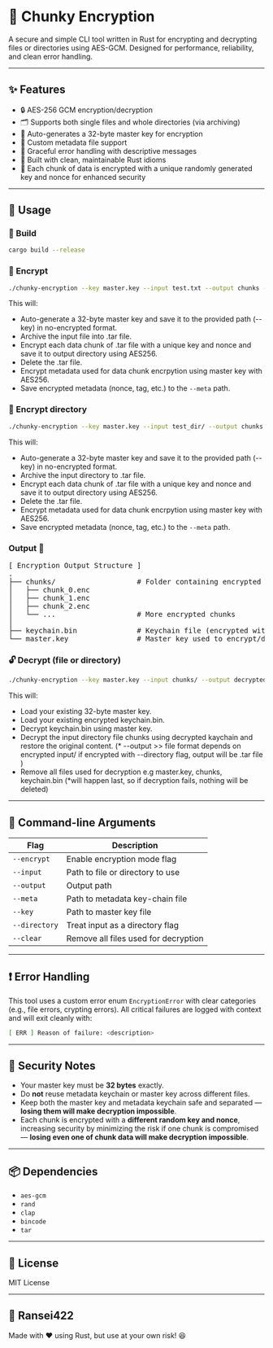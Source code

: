 # 🔐 Chunky Encryption

A secure and simple CLI tool written in Rust for encrypting and decrypting files or directories using AES-GCM. Designed for performance, reliability, and clean error handling.

---

## ✨ Features

- 🔒 AES-256 GCM encryption/decryption
- 🗂️ Supports both single files and whole directories (via archiving)
- 🔑 Auto-generates a 32-byte master key for encryption
- 📁 Custom metadata file support
- 🚫 Graceful error handling with descriptive messages
- 🧪 Built with clean, maintainable Rust idioms
- 🔐 Each chunk of data is encrypted with a unique randomly generated key and nonce for enhanced security

---

## 🚀 Usage

### 🔧 Build

```bash
cargo build --release
```

### 🧬 Encrypt

```bash
./chunky-encryption --key master.key --input test.txt --output chunks --meta keychain.bin --encrypt
```

This will:
- Auto-generate a 32-byte master key and save it to the provided path (--key) in no-encrypted format.
- Archive the input file into .tar file.
- Encrypt each data chunk of .tar file with a unique key and nonce and save it to output directory using AES256.
- Delete the .tar file.
- Encrypt metadata used for data chunk encrpytion using master key with AES256.
- Save encrypted metadata (nonce, tag, etc.) to the `--meta` path.


### 🧬 Encrypt directory

```bash
./chunky-encryption --key master.key --input test_dir/ --output chunks --meta keychain.bin --encrypt --directory
```

This will:
- Auto-generate a 32-byte master key and save it to the provided path (--key) in no-encrypted format.
- Archive the input directory to .tar file.
- Encrypt each data chunk of .tar file with a unique key and nonce and save it to output directory using AES256.
- Delete the .tar file.
- Encrypt metadata used for data chunk encrpytion using master key with AES256.
- Save encrypted metadata (nonce, tag, etc.) to the `--meta` path.

### Output 📁
<pre>
[ Encryption Output Structure ]
.
├── chunks/                   # Folder containing encrypted file chunks
│   ├── chunk_0.enc
│   ├── chunk_1.enc
│   ├── chunk_2.enc
│   └── ...                   # More encrypted chunks
│
├── keychain.bin              # Keychain file (encrypted with master.key)
└── master.key                # Master key used to encrypt/decrypt keychain.bin
</pre>


### 🔓 Decrypt (file or directory)

```bash
./chunky-encryption --key master.key --input chunks/ --output decrypted.<depends_on_encrypted_file> --meta keychain.bin --clear
```

This will:
- Load your existing 32-byte master key.
- Load your existing encrypted keychain.bin.
- Decrypt keychain.bin using master key.
- Decrypt the input directory file chunks using decrypted kaychain and restore the original content. (* --output >> file format depends on encrypted input/ if encrypted with --directory flag, output will be .tar file )
- Remove all files used for decryption e.g master.key, chunks, keychain.bin (*will happen last, so if decryption fails, nothing will be deleted)
---

## 📄 Command-line Arguments

| Flag          | Description                                   |
|---------------|-----------------------------------------------|
| `--encrypt`   | Enable encryption mode flag                   |
| `--input`     | Path to file or directory to use              |
| `--output`    | Output path                                   |
| `--meta`      | Path to metadata key-chain file               |
| `--key`       | Path to master key file                       |
| `--directory` | Treat input as a directory flag               |
| `--clear`     | Remove all files used for decryption          |

---

## ❗ Error Handling

This tool uses a custom error enum `EncryptionError` with clear categories (e.g., file errors, crypting errors). All critical failures are logged with context and will exit cleanly with:

```bash
[ ERR ] Reason of failure: <description>
```

---

## 🔐 Security Notes

- Your master key must be **32 bytes** exactly.
- Do **not** reuse metadata keychain or master key across different files.
- Keep both the master key and metadata keychain safe and separated — **losing them will make decryption impossible**.
- Each chunk is encrypted with a **different random key and nonce**, increasing security by minimizing the risk if one chunk is compromised — **losing even one of chunk data will make decryption impossible**.

---

## 📦 Dependencies

- `aes-gcm`
- `rand`
- `clap`
- `bincode`
- `tar`

---

## 📜 License

MIT License

---

## 👤 Ransei422

Made with ❤️ using Rust, but use at your own risk! 😆
